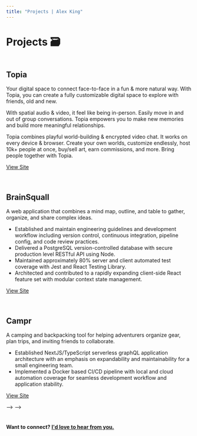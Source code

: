 ```yaml
---
title: "Projects | Alex King"
---
```


# **Projects 🗃**

<div class="project">
  <div class="project-images">
    <img src="/projects/desktop/topia.jpg" alt="" class="desktop" />
    <!-- <img src="/projects/mobile/campr.png" alt="" class="mobile"/> -->
  </div>

  <div class='project-content'>

## Topia

Your digital space to connect face-to-face in a fun & more natural way. With Topia, you can create a fully customizable digital space to explore with friends, old and new.

With spatial audio & video, it feel like being in-person. Easily move in and out of group conversations. Topia empowers you to make new memories and build more meaningful relationships.

Topia combines playful world-building & encrypted video chat. It works on every device & browser. Create your own worlds, customize endlessly, host 10k+ people at once, buy/sell art, earn commissions, and more. Bring people together with Topia.

<a href="https://topia.io" target="_blank" rel="noopener noreferrer">View Site</a>

<!-- [Read More](/writing/campr) -->

  </div>
</div>

<div class="project">
  <div class="project-images">
    <img src="/projects/desktop/brainsquall.jpg" alt="" class="desktop" />
    <img src="/projects/mobile/brainsquall.png" alt="" class="mobile"/>
  </div>

  <div class='project-content'>

## BrainSquall

A web application that combines a mind map, outline, and table to gather, organize, and share complex ideas.

- Established and maintain engineering guidelines and development workflow including version control, continuous integration, pipeline config, and code review practices.
- Delivered a PostgreSQL version-controlled database with secure production level RESTful API using Node.
- Maintained approximately 80% server and client automated test coverage with Jest and React Testing Library.
- Architected and contributed to a rapidly expanding client-side React feature set with modular context state management.

<a href="https://brainsquall.co" target="_blank" rel="noopener noreferrer">View Site</a>

<!-- [Read More](/writing/brainsquall) -->

  </div>
</div>

<div class="project">
  <div class="project-images">
    <img src="/projects/desktop/campr.jpg" alt="" class="desktop" />
    <img src="/projects/mobile/campr.png" alt="" class="mobile"/>
  </div>

  <div class='project-content'>

## Campr

A camping and backpacking tool for helping adventurers organize gear, plan trips, and inviting friends to collaborate.

- Established NextJS/TypeScript serverless graphQL application architecture with an emphasis on expandability and maintainability for a small engineering team.
- Implemented a Docker based CI/CD pipeline with local and cloud automation coverage for seamless development workflow and application stability.

<a href="https://getcampr.com/" target="_blank" rel="noopener noreferrer">View Site</a>

<!-- [Read More](/writing/campr) -->

  </div>
</div>

<!-- <div class="project">
  <div class="project-images">
    <img src="/projects/desktop/triohub.jpg" alt="" class="desktop" />
    <img src="/projects/mobile/triohub.png" alt="" class="mobile"/>
  </div>

  <div class='project-content'>

## TrioHub

A rental organization web and mobile application allowing users track potential rentals, collaborate with housemates, and secure a home with ease.

- Established application styled guide, UI wireframes and high fidelity mockups, and UX flows for onboarding and main use cases using Figma.
- Implemented drag and drop functionality with a custom positioning algorithm for a performant and accessible drag and drop experience.

<a href="https://triohub.io" target="_blank" rel="noopener noreferrer">View Site</a>

<!-- [Read More](/writing/triohub) -->

  </div>
</div> -->

<!-- <div class="project">
  <div class="project-images">
    <img src="/projects/desktop/kingston.jpg" alt="" class="desktop" />
    <img src="/projects/mobile/kingston.png" alt="" class="mobile"/>
  </div>

  <div class='project-content'>

## Kingston Co.

A custom developed performant e-commerce platform for men's high fashion products.

- Designed and implemented database schema with production level RESTful API endpoints for a complex item and SKU based inventory management system.
- Developed checkout flow with Stripe API integration, dynamic tax calculation, and server side price verification.
- Custom built item reservation system with automatic reservation expiration and database sync to maintain data continuity.
- Implemented address management system with input validation and error handling.

<!-- [Read More](/writing/kingston-co) -->

  </div>
</div> -->

<!-- <div class="project">
  <div class="project-images">
    <img src="/projects/desktop/trainingbot.jpg" alt="" class="desktop" />
    <img src="/projects/mobile/trainingbot.png" alt="" class="mobile"/>
  </div>

  <div class='project-content'>

## Training Bot

A web application allowing training managers to send employees automated text message and email notifications.

- Built and deployed production level notification bot utilizing Node, MySQL, and AWS with custom written automation functions to manage notification data, interval timers, and notification triggers.
- Coordinate with team of four developers to meet daily feature goals based on agile methodologies to build and deliver a scalable React, Redux notification bot with automated text and email services.
- Utilized APIs such as Twilio, SendGrid, Auth0, and Stripe to meet feature complete deadlines.

<a href="https://trainingbot.co" target="_blank" rel="noopener noreferrer">View Site</a>
<a href="https://github.com/training-bot" target="_blank" rel="noopener noreferrer">View Code</a>
[Read More](/writing/training-bot)

  </div>
</div> -->

<!-- <div class="project">
  <div class="project-images">
    <img src="/projects/desktop/line.jpg" alt="" class="desktop" />
    <img src="/projects/mobile/line.png" alt="" class="mobile"/>
  </div>

  <div class='project-content'>

## LINE

An e-commerce site built with SquareSpace to meet client requirements of being able to manage store inventory and customer orders.

- Produced site wire frames, UI / UX mockups for website and established new data schema for project.
- Designed and implemented a home goods e-commerce site with Content Management System (CMS).
- Serve as webmaster; handle web management, security assurance, and site integrity.

[Read More](/writing/line)

  </div>
</div> -->

#### <br/> Want to connect? [I'd love to hear from you.](/contact)
